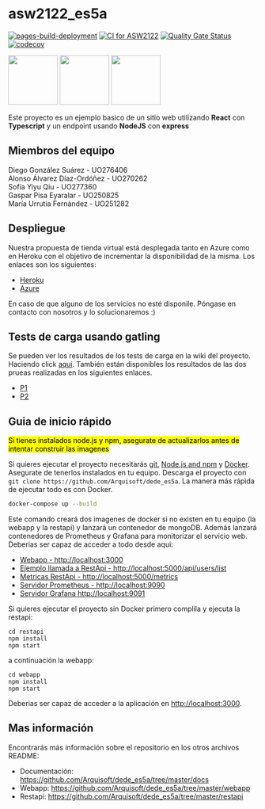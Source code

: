 # asw2122_es5a
[![pages-build-deployment](https://github.com/Arquisoft/dede_es5a/actions/workflows/pages/pages-build-deployment/badge.svg)](https://github.com/Arquisoft/dede_es5a/actions/workflows/pages/pages-build-deployment)
[![CI for ASW2122](https://github.com/Arquisoft/dede_es5a/actions/workflows/asw2122.yml/badge.svg)](https://github.com/Arquisoft/dede_es5a/actions/workflows/asw2122.yml)
[![Quality Gate Status](https://sonarcloud.io/api/project_badges/measure?project=Arquisoft_dede_es5a&metric=alert_status)](https://sonarcloud.io/summary/new_code?id=Arquisoft_dede_es5a)
[![codecov](https://codecov.io/gh/Arquisoft/dede_es5a/branch/master/graph/badge.svg?token=bS9nkjfy5q)](https://codecov.io/gh/Arquisoft/dede_es5a)

<p float="left">
<img src="https://blog.wildix.com/wp-content/uploads/2020/06/react-logo.jpg" height="100">
<img src="https://miro.medium.com/max/1200/0*RbmfNyhuBb8G3LWh.png" height="100">
<img src="https://miro.medium.com/max/365/1*Jr3NFSKTfQWRUyjblBSKeg.png" height="100">
</p>

Este proyecto es un ejemplo basico de un sitio web utilizando **React** con **Typescript** y un endpoint usando **NodeJS** con **express**

## Miembros del equipo
Diego González Suárez - UO276406  
Alonso Álvarez Díaz-Ordóñez - UO270262  
Sofía Yiyu Qiu - UO277360  
Gaspar Pisa Eyaralar - UO250825  
María Urrutia Fernández - UO251282

## Despliegue
Nuestra propuesta de tienda virtual está desplegada tanto en Azure como en Heroku con el objetivo de incrementar la disponibilidad de la misma. Los enlaces son los siguientes:
- [Heroku](https://dede-es5a.herokuapp.com/)
- [Azure](http://20.228.137.74:3000)  

En caso de que alguno de los servicios no esté disponile. Póngase en contacto con nosotros y lo solucionaremos :)

## Tests de carga usando gatling
Se pueden ver los resultados de los tests de carga en la wiki del proyecto. Haciendo click [aquí](https://github.com/Arquisoft/dede_es5a/wiki/Tests-de-carga-usando-gatling).
También están disponibles los resultados de las dos prueas realizadas en los siguientes enlaces.
- [P1](https://uo276406.github.io/ArquisocksLoadTests/p1-20220429155339720/)
- [P2](https://uo276406.github.io/ArquisocksLoadTests/p2-20220429163850305/)

## Guia de inicio rápido

<mark>Si tienes instalados node.js y npm, asegurate de actualizarlos antes de intentar construir las imagenes</mark>

Si quieres ejecutar el proyecto necesitarás [git](https://git-scm.com/downloads), [Node.js and npm](https://www.npmjs.com/get-npm) y [Docker](https://docs.docker.com/get-docker/). Asegurate de tenerlos instalados en tu equipo. Descarga el proyecto con `git clone https://github.com/Arquisoft/dede_es5a`. La manera más rápìda de ejecutar todo es con Docker.

```bash
docker-compose up --build
```
Este comando creará dos imagenes de docker si no existen en tu equipo (la webapp y la restapi) y lanzará un contenedor de mongoDB. Además lanzará contenedores de Prometheus y Grafana para monitorizar el servicio web. Deberias ser capaz de acceder a todo desde aqui:

 - [Webapp - http://localhost:3000](http://localhost:3000)
 - [Ejemplo llamada a RestApi - http://localhost:5000/api/users/list](http://localhost:5000/api/users/list)
 - [Metricas RestApi - http://localhost:5000/metrics](http://localhost:5000/metrics)
 - [Servidor Prometheus - http://localhost:9090](http://localhost:9090)
 - [Servidor Grafana http://localhost:9091](http://localhost:9091)
 
Si quieres ejecutar el proyecto sin Docker primero complila y ejecuta la restapi:

```shell
cd restapi
npm install
npm start
```
a continuación la webapp:
```shell
cd webapp
npm install
npm start
```

Deberias ser capaz de acceder a la aplicación en [http://localhost:3000](http://localhost:3000).

## Mas información
Encontrarás más información sobre el repositorio en los otros archivos README:
- Documentación: https://github.com/Arquisoft/dede_es5a/tree/master/docs
- Webapp: https://github.com/Arquisoft/dede_es5a/tree/master/webapp
- Restapi: https://github.com/Arquisoft/dede_es5a/tree/master/restapi
